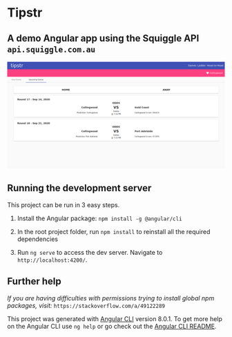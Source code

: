 # Tipstr

## A demo Angular app using the Squiggle API `api.squiggle.com.au`

<img src="screens/demo_1.png">

## Running the development server

This project can be run in 3 easy steps.

1) Install the Angular package: `npm install -g @angular/cli`

2) In the root project folder, run `npm install` to reinstall all the required dependencies

3) Run `ng serve` to access the dev server. Navigate to `http://localhost:4200/`.

## Further help

*If you are having difficulties with permissions trying to install global npm packages, visit:* `https://stackoverflow.com/a/49122289`

This project was generated with [Angular CLI](https://github.com/angular/angular-cli) version 8.0.1.
To get more help on the Angular CLI use `ng help` or go check out the [Angular CLI README](https://github.com/angular/angular-cli/blob/master/README.md).
